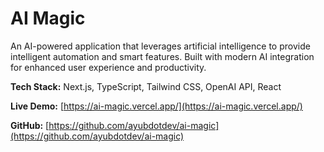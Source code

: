 # AI Magic

An AI-powered application that leverages artificial intelligence to provide intelligent automation and smart features. Built with modern AI integration for enhanced user experience and productivity.

**Tech Stack:** Next.js, TypeScript, Tailwind CSS, OpenAI API, React

**Live Demo:** [https://ai-magic.vercel.app/](https://ai-magic.vercel.app/)

**GitHub:** [https://github.com/ayubdotdev/ai-magic](https://github.com/ayubdotdev/ai-magic) 